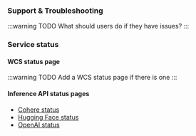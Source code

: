 ### Support & Troubleshooting

:::warning TODO
What should users do if they have issues?
:::

### Service status

#### WCS status page

:::warning TODO
Add a WCS status page if there is one
:::

#### Inference API status pages

- [Cohere status](https://status.cohere.ai/)
- [Hugging Face status](https://status.huggingface.co/)
- [OpenAI status](https://status.openai.com/)
